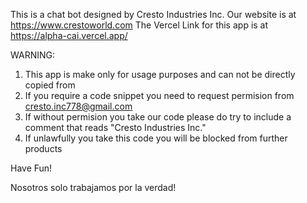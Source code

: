 This is a chat bot designed by
Cresto Industries Inc.
Our website is at https://www.crestoworld.com
The Vercel Link for this app is at https://alpha-cai.vercel.app/

WARNING: 
1) This app is make only for usage purposes and can not be directly copied from
2) If you require a code snippet you need to request permision from cresto.inc778@gmail.com
3) If without permision you take our code please do try to include a comment that reads "Cresto Industries Inc."
4) If unlawfully you take this code you will be blocked from further products

Have Fun!

Nosotros solo trabajamos por la verdad!

